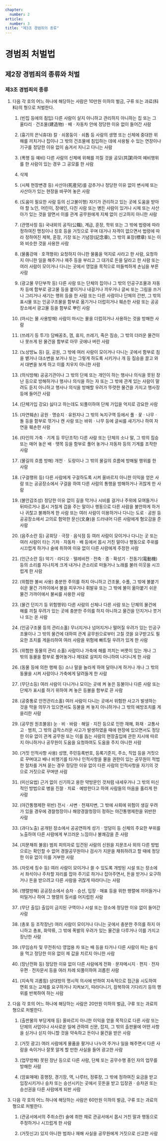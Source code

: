 ```yaml
---
chapter:
  number: 2
article:
  number: 3
title: "제3조 경범죄의 종류"
---
```

# 경범죄 처벌법

## 제2장 경범죄의 종류와 처벌

### 제3조 경범죄의 종류

1. 다음 각 호의 어느 하나에 해당하는 사람은 10만원 이하의 벌금, 구류 또는 과료(科料)의 형으로 처벌한다.

    1. (빈집 등에의 침입) 다른 사람이 살지 아니하고 관리하지 아니하는 집 또는 그 울타리ㆍ건조물(建造物)ㆍ배ㆍ자동차 안에 정당한 이유 없이 들어간 사람

    2. (흉기의 은닉휴대) 칼ㆍ쇠몽둥이ㆍ쇠톱 등 사람의 생명 또는 신체에 중대한 위해를 끼치거나 집이나 그 밖의 건조물에 침입하는 데에 사용될 수 있는 연장이나 기구를 정당한 이유 없이 숨겨서 지니고 다니는 사람

    3. (폭행 등 예비) 다른 사람의 신체에 위해를 끼칠 것을 공모(共謀)하여 예비행위를 한 사람이 있는 경우 그 공모를 한 사람

    4. 삭제

    5. (시체 현장변경 등) 사산아(死産兒)를 감추거나 정당한 이유 없이 변사체 또는 사산아가 있는 현장을 바꾸어 놓은 사람

    6. (도움이 필요한 사람 등의 신고불이행) 자기가 관리하고 있는 곳에 도움을 받아야 할 노인, 어린이, 장애인, 다친 사람 또는 병든 사람이 있거나 시체 또는 사산아가 있는 것을 알면서 이를 관계 공무원에게 지체 없이 신고하지 아니한 사람

    7. (관명사칭 등) 국내외의 공직(公職), 계급, 훈장, 학위 또는 그 밖에 법령에 따라 정하여진 명칭이나 칭호 등을 거짓으로 꾸며 대거나 자격이 없으면서 법령에 따라 정하여진 제복, 훈장, 기장 또는 기념장(記念章), 그 밖의 표장(標章) 또는 이와 비슷한 것을 사용한 사람

    8. (물품강매ㆍ호객행위) 요청하지 아니한 물품을 억지로 사라고 한 사람, 요청하지 아니한 일을 해주거나 재주 등을 부리고 그 대가로 돈을 달라고 한 사람 또는 여러 사람이 모이거나 다니는 곳에서 영업을 목적으로 떠들썩하게 손님을 부른 사람

    9. (광고물 무단부착 등) 다른 사람 또는 단체의 집이나 그 밖의 인공구조물과 자동차 등에 함부로 광고물 등을 붙이거나 내걸거나 끼우거나 글씨 또는 그림을 쓰거나 그리거나 새기는 행위 등을 한 사람 또는 다른 사람이나 단체의 간판, 그 밖의 표시물 또는 인공구조물을 함부로 옮기거나 더럽히거나 훼손한 사람 또는 공공장소에서 광고물 등을 함부로 뿌린 사람

    10. (마시는 물 사용방해) 사람이 마시는 물을 더럽히거나 사용하는 것을 방해한 사람

    11. (쓰레기 등 투기) 담배꽁초, 껌, 휴지, 쓰레기, 죽은 짐승, 그 밖의 더러운 물건이나 못쓰게 된 물건을 함부로 아무 곳에나 버린 사람

    12. (노상방뇨 등) 길, 공원, 그 밖에 여러 사람이 모이거나 다니는 곳에서 함부로 침을 뱉거나 대소변을 보거나 또는 그렇게 하도록 시키거나 개 등 짐승을 끌고 와서 대변을 보게 하고 이를 치우지 아니한 사람

    13. (의식방해) 공공기관이나 그 밖의 단체 또는 개인이 하는 행사나 의식을 못된 장난 등으로 방해하거나 행사나 의식을 하는 자 또는 그 밖에 관계 있는 사람이 말려도 듣지 아니하고 행사나 의식을 방해할 우려가 뚜렷한 물건을 가지고 행사장 등에 들어간 사람

    14. (단체가입 강요) 싫다고 하는데도 되풀이하여 단체 가입을 억지로 강요한 사람

    15. (자연훼손) 공원ㆍ명승지ㆍ유원지나 그 밖의 녹지구역 등에서 풀ㆍ꽃ㆍ나무ㆍ돌 등을 함부로 꺾거나 캔 사람 또는 바위ㆍ나무 등에 글씨를 새기거나 하여 자연을 훼손한 사람

    16. (타인의 가축ㆍ기계 등 무단조작) 다른 사람 또는 단체의 소나 말, 그 밖의 짐승 또는 매어 놓은 배ㆍ뗏목 등을 함부로 풀어 놓거나 자동차 등의 기계를 조작한 사람

    17. (물길의 흐름 방해) 개천ㆍ 도랑이나 그 밖의 물길의 흐름에 방해될 행위를 한 사람

    18. (구걸행위 등) 다른 사람에게 구걸하도록 시켜 올바르지 아니한 이익을 얻은 사람 또는 공공장소에서 구걸을 하여 다른 사람의 통행을 방해하거나 귀찮게 한 사람

    19. (불안감조성) 정당한 이유 없이 길을 막거나 시비를 걸거나 주위에 모여들거나 뒤따르거나 몹시 거칠게 겁을 주는 말이나 행동으로 다른 사람을 불안하게 하거나 귀찮고 불쾌하게 한 사람 또는 여러 사람이 이용하거나 다니는 도로ㆍ공원 등 공공장소에서 고의로 험악한 문신(文身)을 드러내어 다른 사람에게 혐오감을 준 사람

    20. (음주소란 등) 공회당ㆍ극장ㆍ음식점 등 여러 사람이 모이거나 다니는 곳 또는 여러 사람이 타는 기차ㆍ자동차ㆍ배 등에서 몹시 거친 말이나 행동으로 주위를 시끄럽게 하거나 술에 취하여 이유 없이 다른 사람에게 주정한 사람

    21. (인근소란 등) 악기ㆍ라디오ㆍ텔레비전ㆍ전축ㆍ종ㆍ확성기ㆍ전동기(電動機) 등의 소리를 지나치게 크게 내거나 큰소리로 떠들거나 노래를 불러 이웃을 시끄럽게 한 사람

    22. (위험한 불씨 사용) 충분한 주의를 하지 아니하고 건조물, 수풀, 그 밖에 불붙기 쉬운 물건 가까이에서 불을 피우거나 휘발유 또는 그 밖에 불이 옮아붙기 쉬운 물건 가까이에서 불씨를 사용한 사람

    23. (물건 던지기 등 위험행위) 다른 사람의 신체나 다른 사람 또는 단체의 물건에 해를 끼칠 우려가 있는 곳에 충분한 주의를 하지 아니하고 물건을 던지거나 붓거나 또는 쏜 사람

    24. (인공구조물 등의 관리소홀) 무너지거나 넘어지거나 떨어질 우려가 있는 인공구조물이나 그 밖의 물건에 대하여 관계 공무원으로부터 고칠 것을 요구받고도 필요한 조치를 게을리하여 여러 사람을 위험에 빠트릴 우려가 있게 한 사람

    25. (위험한 동물의 관리 소홀) 사람이나 가축에 해를 끼치는 버릇이 있는 개나 그 밖의 동물을 함부로 풀어놓거나 제대로 살피지 아니하여 나다니게 한 사람

    26. (동물 등에 의한 행패 등) 소나 말을 놀라게 하여 달아나게 하거나 개나 그 밖의 동물을 시켜 사람이나 가축에게 달려들게 한 사람

    27. (무단소등) 여러 사람이 다니거나 모이는 곳에 켜 놓은 등불이나 다른 사람 또는 단체가 표시를 하기 위하여 켜 놓은 등불을 함부로 끈 사람

    28. (공중통로 안전관리소홀) 여러 사람이 다니는 곳에서 위험한 사고가 발생하는 것을 막을 의무가 있으면서도 등불을 켜 놓지 아니하거나 그 밖의 예방조치를 게을리한 사람

    29. (공무원 원조불응) 눈ㆍ비ㆍ바람ㆍ해일ㆍ지진 등으로 인한 재해, 화재ㆍ교통사고ㆍ범죄, 그 밖의 급작스러운 사고가 발생하였을 때에 현장에 있으면서도 정당한 이유 없이 관계 공무원 또는 이를 돕는 사람의 현장출입에 관한 지시에 따르지 아니하거나 공무원이 도움을 요청하여도 도움을 주지 아니한 사람

    30. (거짓 인적사항 사용) 성명, 주민등록번호, 등록기준지, 주소, 직업 등을 거짓으로 꾸며대고 배나 비행기를 타거나 인적사항을 물을 권한이 있는 공무원이 적법한 절차를 거쳐 묻는 경우 정당한 이유 없이 다른 사람의 인적사항을 자기의 것으로 거짓으로 꾸며댄 사람

    31. (미신요법) 근거 없이 신기하고 용한 약방문인 것처럼 내세우거나 그 밖의 미신적인 방법으로 병을 진찰ㆍ치료ㆍ예방한다고 하여 사람들의 마음을 홀리게 한 사람

    32. (야간통행제한 위반) 전시ㆍ사변ㆍ천재지변, 그 밖에 사회에 위험이 생길 우려가 있을 경우에 경찰청장이나 해양경찰청장이 정하는 야간통행제한을 위반한 사람

    33. (과다노출) 공개된 장소에서 공공연하게 성기ㆍ엉덩이 등 신체의 주요한 부위를 노출하여 다른 사람에게 부끄러운 느낌이나 불쾌감을 준 사람

    34. (지문채취 불응) 범죄 피의자로 입건된 사람의 신원을 지문조사 외의 다른 방법으로는 확인할 수 없어 경찰공무원이나 검사가 지문을 채취하려고 할 때에 정당한 이유 없이 이를 거부한 사람

    35. (자릿세 징수 등) 여러 사람이 모이거나 쓸 수 있도록 개방된 시설 또는 장소에서 좌석이나 주차할 자리를 잡아 주기로 하거나 잡아주면서, 돈을 받거나 요구하거나 돈을 받으려고 다른 사람을 귀찮게 따라다니는 사람

    36. (행렬방해) 공공장소에서 승차ㆍ승선, 입장ㆍ매표 등을 위한 행렬에 끼어들거나 떠밀거나 하여 그 행렬의 질서를 어지럽힌 사람

    37. (무단 출입) 출입이 금지된 구역이나 시설 또는 장소에 정당한 이유 없이 들어간 사람

    38. (총포 등 조작장난) 여러 사람이 모이거나 다니는 곳에서 충분한 주의를 하지 아니하고 총포, 화약류, 그 밖에 폭발의 우려가 있는 물건을 다루거나 이를 가지고 장난한 사람

    39. (무임승차 및 무전취식) 영업용 차 또는 배 등을 타거나 다른 사람이 파는 음식을 먹고 정당한 이유 없이 제 값을 치르지 아니한 사람

    40. (장난전화 등) 정당한 이유 없이 다른 사람에게 전화ㆍ문자메시지ㆍ편지ㆍ전자우편ㆍ전자문서 등을 여러 차례 되풀이하여 괴롭힌 사람

    41. (지속적 괴롭힘) 상대방의 명시적 의사에 반하여 지속적으로 접근을 시도하여 면회 또는 교제를 요구하거나 지켜보기, 따라다니기, 잠복하여 기다리기 등의 행위를 반복하여 하는 사람

2. 다음 각 호의 어느 하나에 해당하는 사람은 20만원 이하의 벌금, 구류 또는 과료의 형으로 처벌한다.

    1. (출판물의 부당게재 등) 올바르지 아니한 이익을 얻을 목적으로 다른 사람 또는 단체의 사업이나 사사로운 일에 관하여 신문, 잡지, 그 밖의 출판물에 어떤 사항을 싣거나 싣지 아니할 것을 약속하고 돈이나 물건을 받은 사람

    2. (거짓 광고) 여러 사람에게 물품을 팔거나 나누어 주거나 일을 해주면서 다른 사람을 속이거나 잘못 알게 할 만한 사실을 들어 광고한 사람

    3. (업무방해) 못된 장난 등으로 다른 사람, 단체 또는 공무수행 중인 자의 업무를 방해한 사람

    4. (암표매매) 흥행장, 경기장, 역, 나루터, 정류장, 그 밖에 정하여진 요금을 받고 입장시키거나 승차 또는 승선시키는 곳에서 웃돈을 받고 입장권ㆍ승차권 또는 승선권을 다른 사람에게 되판 사람

3. 다음 각 호의 어느 하나에 해당하는 사람은 60만원 이하의 벌금, 구류 또는 과료의 형으로 처벌한다.

    1. (관공서에서의 주취소란) 술에 취한 채로 관공서에서 몹시 거친 말과 행동으로 주정하거나 시끄럽게 한 사람

    2. (거짓신고) 있지 아니한 범죄나 재해 사실을 공무원에게 거짓으로 신고한 사람
